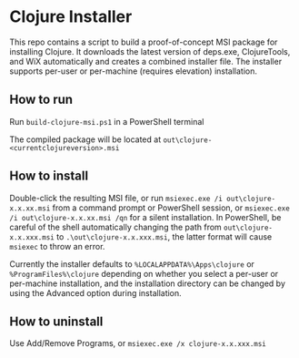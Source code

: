 # Clojure Installer

This repo contains a script to build a proof-of-concept MSI package for installing Clojure. It downloads the latest version of deps.exe, ClojureTools, and WiX automatically and creates a combined installer file. The installer supports per-user or per-machine (requires elevation) installation.

## How to run

Run `build-clojure-msi.ps1` in a PowerShell terminal

The compiled package will be located at `out\clojure-<currentclojureversion>.msi`

## How to install

Double-click the resulting MSI file, or run `msiexec.exe /i out\clojure-x.x.xx.msi` from a command prompt or PowerShell session, or `msiexec.exe /i out\clojure-x.x.xx.msi /qn` for a silent installation. In PowerShell, be careful of the shell automatically changing the path from `out\clojure-x.x.xxx.msi` to `.\out\clojure-x.x.xxx.msi`, the latter format will cause `msiexec` to throw an error.

Currently the installer defaults to `%LOCALAPPDATA%\Apps\clojure` or `%ProgramFiles%\clojure` depending on whether you select a per-user or per-machine installation, and the installation directory can be changed by using the Advanced option during installation. 

## How to uninstall

Use Add/Remove Programs, or `msiexec.exe /x clojure-x.x.xxx.msi`